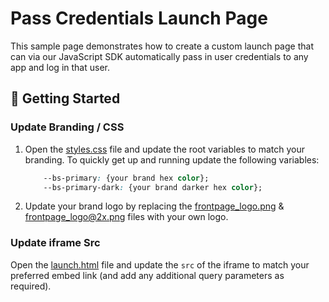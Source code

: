 # Pass Credentials Launch Page

This sample page demonstrates how to create a custom launch page that can via our JavaScript SDK automatically pass in
user credentials to any app and log in that user.

## :hammer: Getting Started

### Update Branding / CSS

1. Open the [styles.css](css/styles.css) file and update the root variables to match your branding. To quickly get up
   and running update the following variables:

    ```css
        --bs-primary: {your brand hex color};
        --bs-primary-dark: {your brand darker hex color};
    ```

2. Update your brand logo by replacing
   the [frontpage_logo.png](i/frontpage_logo.png) & [frontpage_logo@2x.png](i/frontpage_logo@2x.png) files with your own
   logo.

### Update iframe Src

Open the [launch.html](launch.html) file and update the `src` of the iframe to match your preferred embed link (and add
any additional query parameters as required).
